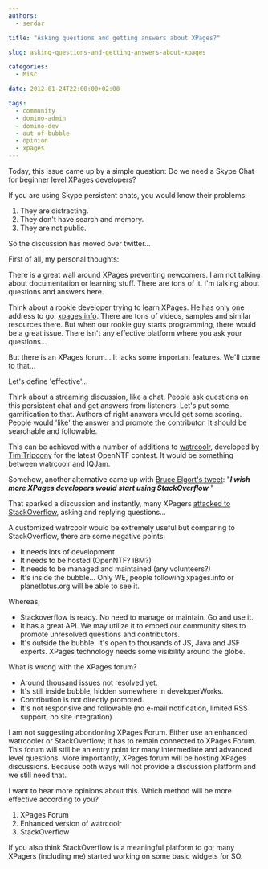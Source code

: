 ```yaml
---
authors:
  - serdar

title: "Asking questions and getting answers about XPages?"

slug: asking-questions-and-getting-answers-about-xpages

categories:
  - Misc

date: 2012-01-24T22:00:00+02:00

tags:
  - community
  - domino-admin
  - domino-dev
  - out-of-bubble
  - opinion
  - xpages
---
```


Today, this issue came up by a simple question: Do we need a Skype Chat for beginner level XPages developers?

If you are using Skype persistent chats, you would know their problems:
<!-- more -->
1. They are distracting.
2. They don't have search and memory.
3. They are not public.

So the discussion has moved over twitter...

First of all, my personal thoughts:

There is a great wall around XPages preventing newcomers. I am not talking about documentation or learning stuff. There are tons of it. I'm talking about questions and answers here.

Think about a rookie developer trying to learn XPages. He has only one address to go: [xpages.info](http://xpages.info/). There are tons of videos, samples and similar resources there. But when our rookie guy starts programming, there would be a great issue. There isn't any effective platform where you ask your questions...

But there is an XPages forum... It lacks some important features. We'll come to that...

Let's define 'effective'...

Think about a streaming discussion, like a chat. People ask questions on this persistent chat and get answers from listeners. Let's put some gamification to that. Authors of right answers would get some scoring. People would 'like' the answer and promote the contributor. It should be searchable and followable.

This can be achieved with a number of additions to [watrcoolr](http://watrcoolr.info/), developed by [Tim Tripcony](http://timtripcony.com/) for the latest OpenNTF contest. It would be something between watrcoolr and IQJam.

Somehow, another alternative came up with [Bruce Elgort's tweet](https://twitter.com/#!/belgort/status/161853463934926848): "***I wish more XPages developers would start using StackOverflow*** "

That sparked a discussion and instantly, many XPagers [attacked to StackOverflow](http://stackoverflow.com/search?q=xpages), asking and replying questions...

A customized watrcoolr would be extremely useful but comparing to StackOverflow, there are some negative points:

- It needs lots of development.
- It needs to be hosted (OpenNTF? IBM?)
- It needs to be managed and maintained (any volunteers?)
- It's inside the bubble... Only WE, people following xpages.info or planetlotus.org will be able to see it.

Whereas;

- Stackoverflow is ready. No need to manage or maintain. Go and use it.
- It has a great API. We may utilize it to embed our community sites to promote unresolved questions and contributors.
- It's outside the bubble. It's open to thousands of JS, Java and JSF experts. XPages technology needs some visibility around the globe.

What is wrong with the XPages forum?

- Around thousand issues not resolved yet.
- It's still inside bubble, hidden somewhere in developerWorks.
- Contribution is not directly promoted.
- It's not responsive and followable (no e-mail notification, limited RSS support, no site integration)

I am not suggesting abondoning XPages Forum. Either use an enhanced watrcooler or StackOverflow; it has to remain connected to XPages Forum. This forum will still be an entry point for many intermediate and advanced level questions. More importantly, XPages forum will be hosting XPages discussions. Because both ways will not provide a discussion platform and we still need that.

I want to hear more opinions about this. Which method will be more effective according to you?

1. XPages Forum
2. Enhanced version of watrcoolr
3. StackOverflow

If you also think StackOverflow is a meaningful platform to go; many XPagers (including me) started working on some basic widgets for SO.
